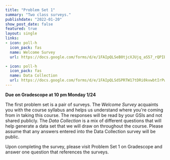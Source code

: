 ```yaml
---
title: "Problem Set 1"
summary: "Two class surveys."
publishdate: "2022-01-20"
show_post_date: false
featured: true
layout: single
links:
- icon: poll-h
  icon_pack: fas
  name: Welcome Survey
  url: https://docs.google.com/forms/d/e/1FAIpQLSeB0tjcXJUjq_aS57_rQPIBRUFsxv0mNaMJGwoImV9l3rlQSA/viewform?usp=sf_link

- icon: poll-h
  icon_pack: fas
  name: Data Collection
  url: https://docs.google.com/forms/d/e/1FAIpQLSdSPRTW17tDRi0kvwbtIrPwxhskib8mGfLK0YpE-J247VsePw/viewform?usp=sf_link
---
```


**Due on Gradescope at 10 pm Monday 1/24**

The first problem set is a pair of surveys. The *Welcome Survey* acquaints you with the course syllabus and helps us understand where you're coming from in taking this course. The responses will be read by your GSIs and not shared publicly. The *Data Collection* is a mix of different questions that will help generate a data set that we will draw on throughout the course. Please assume that any answers entered into the Data Collection survey will be public.

Upon completing the survey, please visit Problem Set 1 on Gradescope and answer one question that references the surveys.